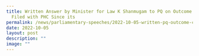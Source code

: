 ```yaml
---
title: Written Answer by Minister for Law K Shanmugam to PQ on Outcome of Cases
  Filed with PHC Since its
permalink: /news/parliamentary-speeches/2022-10-05-written-pq-outcome-cases-filed-phc-since-operationalisation/
date: 2022-10-05
layout: post
description: ""
image: ""
---
```

